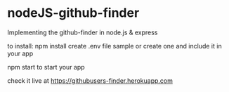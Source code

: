 # nodeJS-github-finder
Implementing the github-finder in node.js &amp; express

to install:
npm install 
create .env file sample or create one and include it in your app

npm start to start your app

check it live at https://githubusers-finder.herokuapp.com
